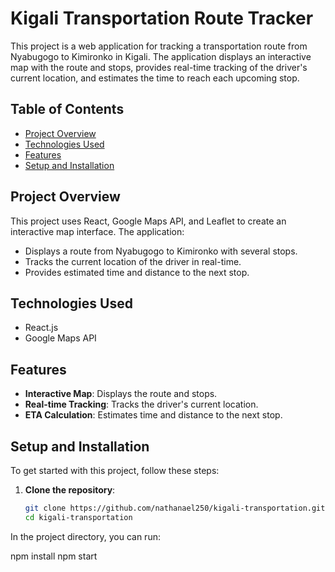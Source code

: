# Kigali Transportation Route Tracker

This project is a web application for tracking a transportation route from Nyabugogo to Kimironko in Kigali. The application displays an interactive map with the route and stops, provides real-time tracking of the driver's current location, and estimates the time to reach each upcoming stop.

## Table of Contents
- [Project Overview](#project-overview)
- [Technologies Used](#technologies-used)
- [Features](#features)
- [Setup and Installation](#setup-and-installation)



## Project Overview

This project uses React, Google Maps API, and Leaflet to create an interactive map interface. The application:
- Displays a route from Nyabugogo to Kimironko with several stops.
- Tracks the current location of the driver in real-time.
- Provides estimated time and distance to the next stop.

## Technologies Used
- React.js
- Google Maps API

## Features
- **Interactive Map**: Displays the route and stops.
- **Real-time Tracking**: Tracks the driver's current location.
- **ETA Calculation**: Estimates time and distance to the next stop.

## Setup and Installation

To get started with this project, follow these steps:

1. **Clone the repository**:
   ```bash
   git clone https://github.com/nathanael250/kigali-transportation.git
   cd kigali-transportation

In the project directory, you can run:

npm install
npm start